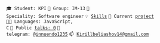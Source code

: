 <code>🎓 Student: KPI</code>
<code>🎪 Group: IM-13</code>
<code>👷 Speciality: Software engineer</code>
<code>💡 [Skills](SKILLS.md)</code>
<code>🧻 Current [project](PROJECT.md)</code><br>
<code>🧑‍💻 Languages: JavaScript, C</code>
<code>📢 Public [talks: 0](TALKS.md)</code>
<code>💬 telegram: [@innuendo1235](https://telegram.me/innuendo1235)</code>
<code>📫 [Kirillbeliashov14@gmail.com](mailto:Kirillbeliashov14@gmail.com)</code>

